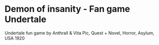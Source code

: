 # Demon of insanity - Fan game Undertale
Undertale fun game by Anthrall &amp; Vita Pic, Quest + Novel, Horror, Asylum, USA 1920
